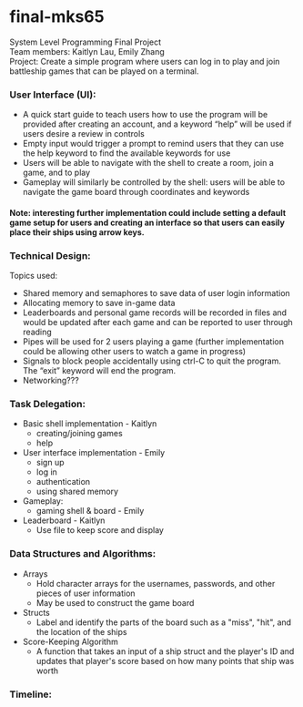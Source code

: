 # final-mks65
System Level Programming Final Project </br>
Team members: Kaitlyn Lau, Emily Zhang </br>
Project: Create a simple program where users can log in to play and join battleship games that can be played on a terminal.

### User Interface (UI):  
* A quick start guide to teach users how to use the program will be provided after creating an account, and a keyword “help” will be used if users desire a review in controls
* Empty input would trigger a prompt to remind users that they can use the help keyword to find the available keywords for use
* Users will be able to navigate with the shell to create a room, join a game, and to play
* Gameplay will similarly be controlled by the shell: users will be able to navigate the game board through coordinates and keywords
#### Note: interesting further implementation could include setting a default game setup for users and creating an interface so that users can easily place their ships using arrow keys.

### Technical Design:
Topics used:
* Shared memory and semaphores to save data of user login information
* Allocating memory to save in-game data
* Leaderboards and personal game records will be recorded in files and would be updated after each game and can be reported to user through reading
* Pipes will be used for 2 users playing a game (further implementation could be allowing other users to watch a game in progress)
* Signals to block people accidentally using ctrl-C to quit the program. The “exit” keyword will end the program.
* Networking???

### Task Delegation:
* Basic shell implementation - Kaitlyn
  * creating/joining games
  * help
* User interface implementation - Emily
  * sign up
  * log in
  * authentication
  * using shared memory
* Gameplay:
  * gaming shell & board - Emily
* Leaderboard - Kaitlyn
  * Use file to keep score and display

### Data Structures and Algorithms:
  * Arrays
    * Hold character arrays for the usernames, passwords, and other pieces of user information
    * May be used to construct the game board
  * Structs
    * Label and identify the parts of the board such as a "miss", "hit", and the location of the ships
  * Score-Keeping Algorithm
    * A function that takes an input of a ship struct and the player's ID and updates that player's score based on how many points that ship was worth

### Timeline:
